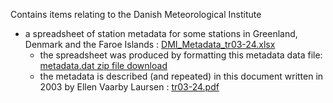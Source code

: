 Contains items relating to the Danish Meteorological Institute


* a spreadsheet of station metadata for some stations in Greenland, Denmark and the Faroe Islands : [DMI_Metadata_tr03-24.xlsx](DMI_Metadata_tr03-24.xlsx)
  * the spreadsheet was produced by formatting this metadata data file: [metadata.dat zip file download](https://www.dmi.dk/fileadmin/user_upload/Rapporter/TR/2003/tr03-24.zip)
  * the metadata is described (and repeated) in this document written in 2003 by Ellen Vaarby Laursen : [tr03-24.pdf](https://www.dmi.dk/fileadmin/user_upload/Rapporter/TR/2003/tr03-24.pdf)
